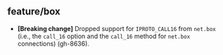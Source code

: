 ## feature/box

* **[Breaking change]** Dropped support for `IPROTO_CALL16` from `net.box`
  (i.e., the `call_16` option and the `call_16` method for `net.box`
  connections) (gh-8636).
